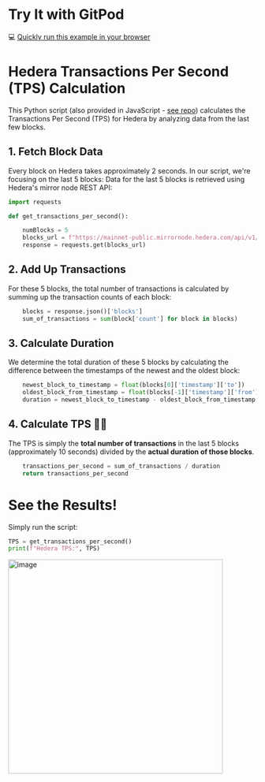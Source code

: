 # Try It with GitPod
💻 [Quickly run this example in your browser](https://gitpod.io/#https://github.com/ed-marquez/hedera-tps-calculator-python)

# Hedera Transactions Per Second (TPS) Calculation

This Python script (also provided in JavaScript - [see repo](https://github.com/ed-marquez/hedera-tps-calculator-js)) calculates the Transactions Per Second (TPS) for Hedera by analyzing data from the last few blocks.

## 1. Fetch Block Data

Every block on Hedera takes approximately 2 seconds. In our script, we're focusing on the last 5 blocks:
Data for the last 5 blocks is retrieved using Hedera's mirror node REST API:

```python
import requests

def get_transactions_per_second():

    numBlocks = 5
    blocks_url = f"https://mainnet-public.mirrornode.hedera.com/api/v1/blocks?limit={numBlocks}"
    response = requests.get(blocks_url)
```

## 2. Add Up Transactions

For these 5 blocks, the total number of transactions is calculated by summing up the transaction counts of each block:

```python
    blocks = response.json()['blocks']
    sum_of_transactions = sum(block['count'] for block in blocks)
```

## 3. Calculate Duration

We determine the total duration of these 5 blocks by calculating the difference between the timestamps of the newest and the oldest block:

```python
    newest_block_to_timestamp = float(blocks[0]['timestamp']['to'])
    oldest_block_from_timestamp = float(blocks[-1]['timestamp']['from'])
    duration = newest_block_to_timestamp - oldest_block_from_timestamp
```

## 4. Calculate TPS 🎉🎉

The TPS is simply the **total number of transactions** in the last 5 blocks (approximately 10 seconds) divided by the **actual duration of those blocks**.

```python
    transactions_per_second = sum_of_transactions / duration
    return transactions_per_second
```

# See the Results!

Simply run the script:

```python
TPS = get_transactions_per_second()
print(f"Hedera TPS:", TPS)
```

<img width="435" alt="image" src="https://github.com/ed-marquez/hedera-tps-calculator/assets/72571340/615e51d7-8ec5-48d7-8ee7-38828b9453ff">
